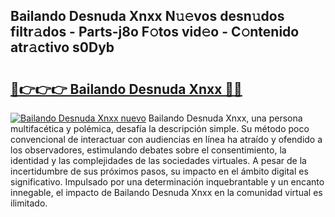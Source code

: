 ## Bailando Desnuda Xnxx N𝚞𝚎vos desn𝚞dos filtr𝚊dos - Parts-j8o F𝚘tos vid𝚎o - C𝚘ntenido atr𝚊ctivo s0Dyb

# <h2><a href="http://mbag5g.tromn.icu/?c=Bailando+Desnuda+Xnxx">🔗👉👉👉 Bailando Desnuda Xnxx 🔗🔗</a></h2>

[![Bailando Desnuda Xnxx nuevo](https://i.imgur.com/pEAQMta.gif)](http://mbag5g.tromn.icu/?c=Bailando+Desnuda+Xnxx)
Bailando Desnuda Xnxx, una persona multifacética y polémica, desafía la descripción simple. Su método poco convencional de interactuar con audiencias en línea ha atraído y ofendido a los observadores, estimulando debates sobre el consentimiento, la identidad y las complejidades de las sociedades virtuales. A pesar de la incertidumbre de sus próximos pasos, su impacto en el ámbito digital es significativo. Impulsado por una determinación inquebrantable y un encanto innegable, el impacto de Bailando Desnuda Xnxx en la comunidad virtual es ilimitado.
